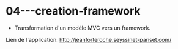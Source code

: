 # 04---creation-framework

- Transformation d'un modèle MVC vers un framework.

Lien de l'application:
http://jeanforteroche.seyssinet-pariset.com/

